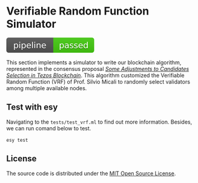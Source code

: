 # Verifiable Random Function Simulator

![Pipeline status](pipeline.svg)

This section implements a simulator to write our blockchain algorithm, represented in the consensus proposal [*Some Adjustments to Candidates Selection in Tezos Blockchain*][paper]. This algorithm customized the Verifiable Random Function (VRF) of Prof. Silvio Micali to randomly select validators among multiple available nodes.

## Test with esy

Navigating to the `tests/test_vrf.ml` to find out more information. Besides, we can run comand below to test.

```
esy test
```

## License

The source code is distributed under the [MIT Open Source
License](https://opensource.org/licenses/MIT).

[paper]: https://drive.google.com/file/d/1o6Brp76OofgoD9lXMHtFYzedg40XSblb/view?usp=sharing
